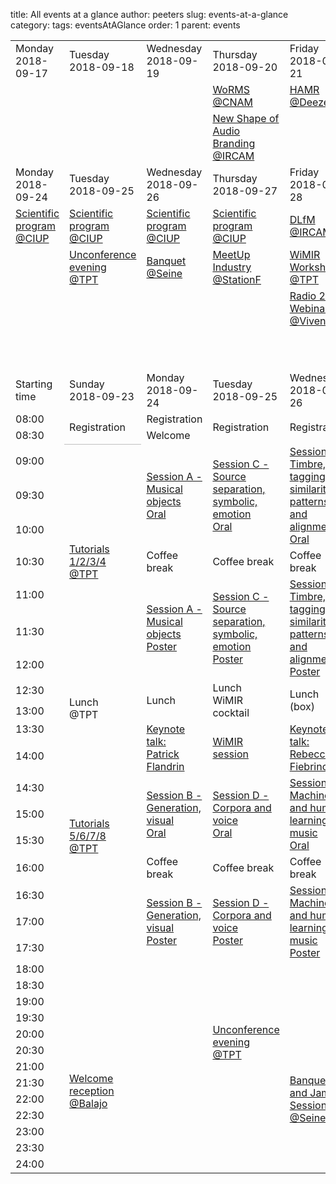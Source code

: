 title: All events at a glance
author: peeters
slug: events-at-a-glance
category:
tags: eventsAtAGlance
order: 1
parent: events

<table border=0 cellpadding=0 cellspacing=0 width=714 style='border-collapse:
 collapse;table-layout:fixed'>
 <col width=102 span=7>
 <tr class=xl24 height=45>
  <td height=45 class=xlDate width=102>Monday<br>2018-09-17</td>
  <td class=xlDate width=102>Tuesday<br>2018-09-18</td>
  <td class=xlDate width=102>Wednesday<br>2018-09-19</td>
  <td class=xlDate width=102>Thursday<br>2018-09-20</td>
  <td class=xlDate width=102>Friday<br>2018-09-21</td>
  <td class=xlDate width=102>Saturday<br>2018-09-22</td>
  <td class=xlDate width=102>Sunday<br>2018-09-23</td>
 </tr>
 <tr class=xl24 height=45>
  <td height=45 class=xlGrey>&nbsp;</td>
  <td class=xlGrey>&nbsp;</td>
  <td class=xlGrey>&nbsp;</td>
  <td class=xlSatellite width=102><a href="https://sites.google.com/view/worms2018">WoRMS<br>@CNAM</a></td>
  <td class=xlSatellite width=102><a href="https://labrosa.ee.columbia.edu/hamr_ismir2018/">HAMR<br>@Deezer</a></td>
  <td class=xlSatellite width=102><a href="https://labrosa.ee.columbia.edu/hamr_ismir2018/">HAMR<br>@Deezer</a></td>
  <td class=xlTutorial width=102><a href="events-Tutorials.html">Tutorials<br>@TPT</a></td>
 </tr>
 <tr class=xl24 height=45>
  <td height=45 class=xlGrey>&nbsp;</td>
  <td class=xlGrey>&nbsp;</td>
  <td class=xlGrey>&nbsp;</td>
  <td class=xlSatellite width=102><a href="http://www.audiobrandingworkshop.com">New Shape of Audio Branding<br>@IRCAM</a></td>
  <td class=xlGrey width=102>&nbsp;</td>
  <td class=xlGrey>&nbsp;</td>
  <td class=xlSocial width=102><a href="events-Social.html">Welcome reception<br>@Balajo</a></td>
 </tr>
 <tr class=xl24 height=45>
  <td height=45 class=xlDate width=102>Monday<br>2018-09-24</td>
  <td class=xlDate width=102>Tuesday<br>2018-09-25</td>
  <td class=xlDate width=102>Wednesday<br>2018-09-26</td>
  <td class=xlDate width=102>Thursday<br>2018-09-27</td>
  <td class=xlDate width=102>Friday<br>2018-09-28</td>
  <td class=xlDate width=102>Saturday<br>2018-09-29</td>
  <td class=xlDate width=102>Sunday<br>2018-09-30</td>
 </tr>
 <tr class=xl24 height=45>
  <td height=45 class=xlScientific width=102><a href="events-main-program.html">Scientific program @CIUP</a></td>
  <td class=xlScientific width=102><a href="events-main-program.html">Scientific program @CIUP</a></td>
  <td class=xlScientific width=102><a href="events-main-program.html">Scientific program @CIUP</a></td>
  <td class=xlScientific width=102><a href="events-main-program.html">Scientific program @CIUP</a></td>
  <td class=xlSatellite width=102><a href="https://dlfm.web.ox.ac.uk">DLfM<br>@IRCAM</a></td>
  <td class=xlGrey>&nbsp;</td>
  <td class=xlGrey>&nbsp;</td>
 </tr>
 <tr class=xl24 height=45>
  <td height=45 class=xlGrey width=102>&nbsp;</td>
  <td class=xlSocial width=102><a href="events-Unconference.html">Unconference evening @TPT</a></td>
  <td class=xlSocial width=102><a href="events-Social.html">Banquet<br>@Seine</a></td>
  <td class=xlSocial width=102><a href="events-meetup-industry.html">MeetUp Industry @StationF</a></td>
  <td class=xlSatellite width=102><a href="https://wimir.wordpress.com/2018/05/21/wimir-1st-annual-workshop/">WiMIR Workshop<br>@TPT</a></td>
  <td class=xlGrey>&nbsp;</td>
  <td class=xlGrey>&nbsp;</td>
 </tr>
 <tr height=45>
  <td height=45 class=xlGrey>&nbsp;</td>
  <td class=xlGrey>&nbsp;</td>
  <td class=xlGrey>&nbsp;</td>
  <td class=xlGrey>&nbsp;</td>
  <td class=xlSatellite width=102><a href="http://www.rr20.fr/webinar-series-2018/mediadata/">Radio 2.0 Webinar<br>@Vivendi</a></td>
  <td class=xlGrey>&nbsp;</td>
  <td class=xlGrey>&nbsp;</td>
 </tr>
 <tr height=65>
  <td height=65 colspan=7></td>
 </tr>

 <tr height=45>
  <td height=45 class=xlDate>Starting time</td>
  <td class=xlDate width=102>Sunday<br>2018-09-23</td>
  <td class=xlDate width=102>Monday<br>2018-09-24</td>
  <td class=xlDate width=102>Tuesday<br>2018-09-25</td>
  <td class=xlDate width=102>Wednesday<br>2018-09-26</td>
  <td class=xlDate width=102>Thursday<br>2018-09-27</td>
  <td></td>
 </tr>
 <tr height=13>
  <td class=xlHour height=13 width=102>08:00</td>
  <td class=xlWhite rowspan=2 width=102 style='border-bottom:.5pt solid silver'>Registration</td>
  <td class=xlWhite width=102>Registration</td>
  <td class=xlWhite rowspan=2 width=102>Registration</td>
  <td class=xlWhite rowspan=2 width=102>Registration</td>
  <td class=xlGrey rowspan=2 width=102>&nbsp;</td>
  <td></td>
 </tr>
 <tr height=13>
  <td class=xlHour height=13 width=102>08:30</td>
  <td class=xlOfficial width=102>Welcome</td>
  <td></td>
 </tr>
 <tr height=13>
  <td height=13 class=xlHour width=102>09:00</td>
  <td rowspan=7 class=xlTutorial width=102><a href="events-tutorials.html">Tutorials<br>1/2/3/4<br>@TPT</a></td>
  <td rowspan=3 class=xlScientific width=102><a href="events-main-program.html">Session A - Musical objects<br>Oral</a></td>
  <td rowspan=3 class=xlScientific width=102><a href="events-main-program.html">Session C - Source separation, symbolic, emotion<br>Oral</a></td>
  <td rowspan=3 class=xlScientific width=102><a href="events-main-program.html">Session E - Timbre, tagging, similarity, patterns and alignment<br>Oral</a></td>
  <td rowspan=3 class=xlTutorial width=102><a href="events-LBD.html">Late-Breaking Demos session</a></td>
  <td></td>
 </tr>
 <tr height=13>
  <td height=13 class=xlHour width=102>09:30</td>
  <td></td>
 </tr>
 <tr height=13>
  <td height=13 class=xlHour width=102>10:00</td>
  <td></td>
 </tr>
 <tr height=13>
  <td height=13 class=xlHour width=102>10:30</td>
  <td class=xlBreak width=102>Coffee break</td>
  <td class=xlBreak width=102>Coffee break</td>
  <td class=xlBreak width=102>Coffee break</td>
  <td class=xlTutorial width=102><a href="events-Unconference.html">Unconference debriefing</a></td>
  <td></td>
 </tr>
 <tr height=13>
  <td height=13 class=xlHour width=102>11:00</td>
  <td rowspan=3 class=xlScientific width=102><a href="events-main-program.html">Session A - Musical objects<br>Poster</a></td>
  <td rowspan=3 class=xlScientific width=102><a href="events-main-program.html">Session C - Source separation, symbolic, emotion<br>Poster</a></td>
  <td rowspan=3 class=xlScientific width=102><a href="events-main-program.html">Session E - Timbre, tagging, similarity, patterns and alignment<br>Poster</a></td>
  <td rowspan=2 class=xlOfficial width=102 style='border-bottom:.5pt solid silver'>Society business meeting</td>
  <td></td>
 </tr>
 <tr height=13>
  <td height=13 class=xlHour width=102>11:30</td>
  <td></td>
 </tr>
 <tr height=13>
  <td height=13 class=xlHour width=102>12:00</td>
  <td class=xlOfficial width=102>Paris to Delft</td>
  <td></td>
 </tr>
 <tr height=13>
  <td height=13 class=xlHour width=102>12:30</td>
  <td rowspan=3 class=xlBreak width=102>Lunch<br>@TPT</td>
  <td rowspan=2 class=xlBreak width=102>Lunch</td>
  <td rowspan=2 class=xlBreak width=102>Lunch<BR>WiMIR cocktail</td>
  <td rowspan=2 class=xlBreak width=102>Lunch (box)</td>
  <td class=xlBreak rowspan=2 width=102>Lunch (box)</td>
  <td></td>
 </tr>
 <tr height=13>
  <td height=13 class=xlHour width=102>13:00</td>
  <td></td>
 </tr>
 <tr height=13>
  <td height=13 class=xlHour width=102>13:30</td>
  <td rowspan=2 class=xlOfficial width=102><a href="events-keynotes.html">Keynote talk:<br>Patrick Flandrin</a></td>
  <td rowspan=2 class=xlOfficial width=102><a href="events-wimir.html">WiMIR session</a></td>
  <td rowspan=2 class=xlOfficial width=102><a href="events-keynotes.html">Keynote talk:<br>Rebecca Fiebrinck</a></td>
  <td rowspan=10 class=xlSocial width=102><a href="events-meetup-industry.html">MeetUp with Industry<br>@StationF</span></a></td>
  <td></td>
 </tr>
 <tr height=13>
  <td height=13 class=xlHour width=102>14:00</td>
  <td rowspan=7 class=xlTutorial width=102><a href="events-tutorials.html">Tutorials<br>5/6/7/8<br>@TPT</a></td>
  <td></td>
 </tr>
 <tr height=13>
  <td height=13 class=xlHour width=102>14:30</td>
  <td rowspan=3 class=xlScientific width=102><a href="events-main-program.html">Session B - Generation, visual<br>Oral</a></td>
  <td rowspan=3 class=xlScientific width=102><a href="events-main-program.html">Session D - Corpora and voice<br>Oral</a></td>
  <td rowspan=3 class=xlScientific width=102><a href="events-main-program.html">Session F - Machine and human learning of music<br>Oral</a></td>
  <td></td>
 </tr>
 <tr height=13>
  <td height=13 class=xlHour width=102>15:00</td>
  <td></td>
 </tr>
 <tr height=13>
  <td height=13 class=xlHour width=102>15:30</td>
  <td></td>
 </tr>
 <tr height=13>
  <td height=13 class=xlHour width=102>16:00</td>
  <td class=xlBreak width=102>Coffee break</td>
  <td class=xlBreak width=102>Coffee break</td>
  <td class=xlBreak width=102>Coffee break</td>
  <td></td>
 </tr>
 <tr height=13>
  <td height=13 class=xlHour width=102>16:30</td>
  <td rowspan=3 class=xlScientific width=102><a href="events-main-program.html">Session B - Generation, visual<br>Poster</a></td>
  <td rowspan=3 class=xlScientific width=102><a href="events-main-program.html">Session D - Corpora and voice<br>Poster</a></td>
  <td rowspan=3 class=xlScientific width=102><a href="events-main-program.html">Session F - Machine and human learning of music<br>Poster</a></td>
  <td></td>
 </tr>
 <tr height=13>
  <td height=13 class=xlHour width=102>17:00</td>
  <td></td>
 </tr>
 <tr height=13>
  <td height=13 class=xlHour width=102>17:30</td>
  <td class=xlGrey width=102>&nbsp;</td>
  <td></td>
 </tr>
 <tr height=13>
  <td height=13 class=xlHour width=102>18:00</td>
  <td class=xlGrey width=102>&nbsp;</td>
  <td class=xlGrey width=102>&nbsp;</td>
  <td class=xlGrey width=102>&nbsp;</td>
  <td class=xlGrey width=102>&nbsp;</td>
  <td></td>
 </tr>
 <tr height=13>
  <td height=13 class=xlHour width=102>18:30</td>
  <td class=xlGrey width=102>&nbsp;</td>
  <td class=xlGrey width=102>&nbsp;</td>
  <td class=xlGrey width=102>&nbsp;</td>
  <td class=xlGrey width=102>&nbsp;</td>
  <td class=xlGrey width=102>&nbsp;</td>
  <td></td>
 </tr>
 <tr height=13>
  <td height=13 class=xlHour width=102>19:00</td>
  <td class=xlGrey width=102>&nbsp;</td>
  <td class=xlGrey width=102>&nbsp;</td>
  <td class=xlGrey width=102>&nbsp;</td>
  <td class=xlGrey width=102>&nbsp;</td>
  <td class=xlGrey width=102>&nbsp;</td>
  <td></td>
 </tr>
 <tr height=13>
  <td height=13 class=xlHour width=102>19:30</td>
  <td rowspan=10 class=xlSocial width=102><a href="events-social.html">Welcome reception<br>@Balajo</a></td>
  <td class=xlGrey width=102>&nbsp;</td>
  <td rowspan=4 class=xlSocial width=102><a href="events-Unconference.html">Unconference evening<br>@TPT</a></td>
  <td class=xlGrey width=102>&nbsp;</td>
  <td class=xlGrey width=102>&nbsp;</td>
  <td></td>
 </tr>
 <tr height=13>
  <td height=13 class=xlHour width=102>20:00</td>
  <td class=xlGrey width=102>&nbsp;</td>
  <td rowspan=9 class=xlSocial width=102><a href="events-social.html">Banquet and Jam Session<br>@Seine</a></td>
  <td class=xlGrey width=102>&nbsp;</td>
  <td></td>
 </tr>
 <tr height=13>
  <td height=13 class=xlHour width=102>20:30</td>
  <td class=xlGrey width=102>&nbsp;</td>
  <td class=xlGrey width=102>&nbsp;</td>
  <td></td>
 </tr>
 <tr height=13>
  <td height=13 class=xlHour width=102>21:00</td>
  <td class=xlGrey width=102>&nbsp;</td>
  <td class=xlGrey width=102>&nbsp;</td>
  <td></td>
 </tr>
 <tr height=13>
  <td height=13 class=xlHour width=102>21:30</td>
  <td class=xlGrey width=102>&nbsp;</td>
  <td class=xlGrey width=102>&nbsp;</td>
  <td class=xlGrey width=102>&nbsp;</td>
  <td></td>
 </tr>
 <tr height=13>
  <td height=13 class=xlHour width=102>22:00</td>
  <td class=xlGrey width=102>&nbsp;</td>
  <td class=xlGrey width=102>&nbsp;</td>
  <td class=xlGrey width=102>&nbsp;</td>
  <td></td>
 </tr>
 <tr height=13>
  <td height=13 class=xlHour width=102>22:30</td>
  <td class=xlGrey width=102>&nbsp;</td>
  <td class=xlGrey width=102>&nbsp;</td>
  <td class=xlGrey width=102>&nbsp;</td>
  <td></td>
 </tr>
 <tr height=13>
  <td height=13 class=xlHour width=102>23:00</td>
  <td class=xlGrey width=102>&nbsp;</td>
  <td class=xlGrey width=102>&nbsp;</td>
  <td class=xlGrey width=102>&nbsp;</td>
  <td></td>
 </tr>
 <tr height=13>
  <td height=13 class=xlHour width=102>23:30</td>
  <td class=xlGrey width=102>&nbsp;</td>
  <td class=xlGrey width=102>&nbsp;</td>
  <td class=xlGrey width=102>&nbsp;</td>
  <td></td>
 </tr>
 <tr height=13>
  <td height=13 class=xlHour width=102>24:00</td>
  <td class=xlGrey width=102>&nbsp;</td>
  <td class=xlGrey width=102>&nbsp;</td>
  <td class=xlGrey width=102>&nbsp;</td>
  <td></td>
 </tr>
</table>
